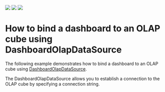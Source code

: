 <!-- default badges list -->
![](https://img.shields.io/endpoint?url=https://codecentral.devexpress.com/api/v1/VersionRange/128580882/15.1.3%2B)
[![](https://img.shields.io/badge/Open_in_DevExpress_Support_Center-FF7200?style=flat-square&logo=DevExpress&logoColor=white)](https://supportcenter.devexpress.com/ticket/details/T216477)
[![](https://img.shields.io/badge/📖_How_to_use_DevExpress_Examples-e9f6fc?style=flat-square)](https://docs.devexpress.com/GeneralInformation/403183)
<!-- default badges end -->
# How to bind a dashboard to an OLAP cube using DashboardOlapDataSource


<p>The following example demonstrates how to bind a dashboard to an OLAP cube using <a href="https://documentation.devexpress.com/#Dashboard/clsDevExpressDashboardCommonDashboardOlapDataSourcetopic">DashboardOlapDataSource</a>.</p>
The DashboardOlapDataSource allows you to establish a connection to the OLAP cube by specifying a connection string.<br /><br />

<br/>


